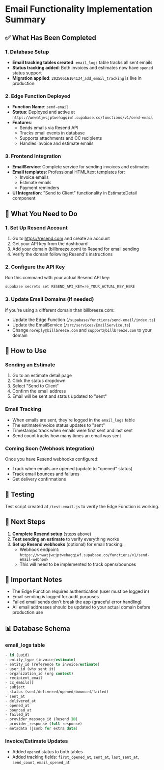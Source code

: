 # Email Functionality Implementation Summary

## ✅ What Has Been Completed

### 1. Database Setup
- **Email tracking tables created**: `email_logs` table tracks all sent emails
- **Status tracking added**: Both invoices and estimates now have `opened` status support
- **Migration applied**: `20250616104134_add_email_tracking` is live in production

### 2. Edge Function Deployed
- **Function Name**: `send-email`
- **Status**: Deployed and active at `https://wnwatjwcjptwehagqiwf.supabase.co/functions/v1/send-email`
- **Features**:
  - Sends emails via Resend API
  - Tracks email events in database
  - Supports attachments and CC recipients
  - Handles invoice and estimate emails

### 3. Frontend Integration
- **EmailService**: Complete service for sending invoices and estimates
- **Email templates**: Professional HTML/text templates for:
  - Invoice emails
  - Estimate emails  
  - Payment reminders
- **UI Integration**: "Send to Client" functionality in EstimateDetail component

## 🔧 What You Need to Do

### 1. Set Up Resend Account
1. Go to https://resend.com and create an account
2. Get your API key from the dashboard
3. Add your domain (billbreeze.com) to Resend for email sending
4. Verify the domain following Resend's instructions

### 2. Configure the API Key
Run this command with your actual Resend API key:
```bash
supabase secrets set RESEND_API_KEY=re_YOUR_ACTUAL_KEY_HERE
```

### 3. Update Email Domains (if needed)
If you're using a different domain than billbreeze.com:
- Update the Edge Function (`/supabase/functions/send-email/index.ts`)
- Update the EmailService (`/src/services/EmailService.ts`)
- Change `noreply@billbreeze.com` and `support@billbreeze.com` to your domain

## 📧 How to Use

### Sending an Estimate
1. Go to an estimate detail page
2. Click the status dropdown
3. Select "Send to Client" 
4. Confirm the email address
5. Email will be sent and status updated to "sent"

### Email Tracking
- When emails are sent, they're logged in the `email_logs` table
- The estimate/invoice status updates to "sent"
- Timestamps track when emails were first sent and last sent
- Send count tracks how many times an email was sent

### Coming Soon (Webhook Integration)
Once you have Resend webhooks configured:
- Track when emails are opened (update to "opened" status)
- Track email bounces and failures
- Get delivery confirmations

## 🧪 Testing

Test script created at `/test-email.js` to verify the Edge Function is working.

## 📝 Next Steps

1. **Complete Resend setup** (steps above)
2. **Test sending an estimate** to verify everything works
3. **Set up Resend webhooks** (optional) for email tracking:
   - Webhook endpoint: `https://wnwatjwcjptwehagqiwf.supabase.co/functions/v1/send-email-webhook`
   - This will need to be implemented to track opens/bounces

## 🚨 Important Notes

- The Edge Function requires authentication (user must be logged in)
- Email sending is logged for audit purposes
- Failed email sends don't break the app (graceful error handling)
- All email addresses should be updated to your actual domain before production use

## 📊 Database Schema

### email_logs table
```sql
- id (uuid)
- entity_type (invoice/estimate)
- entity_id (reference to invoice/estimate)
- user_id (who sent it)
- organization_id (org context)
- recipient_email
- cc_emails[]
- subject
- status (sent/delivered/opened/bounced/failed)
- sent_at
- delivered_at
- opened_at
- bounced_at
- failed_at
- provider_message_id (Resend ID)
- provider_response (full response)
- metadata (jsonb for extra data)
```

### Invoice/Estimate Updates
- Added `opened` status to both tables
- Added tracking fields: `first_opened_at`, `sent_at`, `last_sent_at`, `send_count`, `email_opened_at`